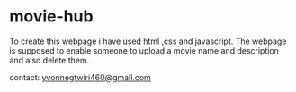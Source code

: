 # movie-hub
To create this webpage i have used html ,css and javascript.
The webpage is supposed to enable someone to upload a movie name and description and also delete them.


contact: yvonnegtwiri460@gmail.com
